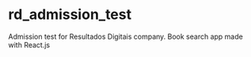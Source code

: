 # rd_admission_test
Admission test for Resultados Digitais company. Book search app made with React.js
